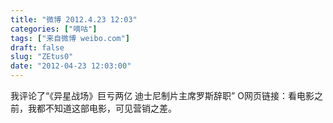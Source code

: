 ```yaml
---
title: "微博 2012.4.23 12:03"
categories: ["嘀咕"]
tags: ["来自微博 weibo.com"]
draft: false
slug: "ZEtus0"
date: "2012-04-23 12:03:00"
---
```


<p>我评论了“《异星战场》巨亏两亿 迪士尼制片主席罗斯辞职” O网页链接：看电影之前，我都不知道这部电影，可见营销之差。 ​​​​</p>
